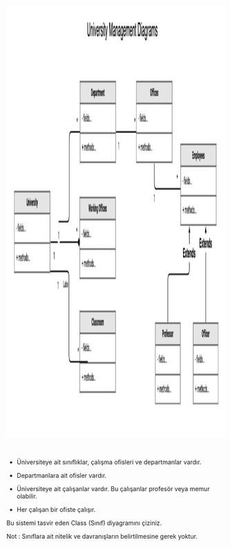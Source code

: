 </br>
<p align="center">
  <kbd><img src="img/c1.png" height=1000 alt="mask"></kbd>
</p>
</br>


- Üniversiteye ait sınıflıklar, çalışma ofisleri ve departmanlar vardır.

- Departmanlara ait ofisler vardır.

- Üniversiteye ait çalışanlar vardır. Bu çalışanlar profesör veya memur olabilir.

- Her çalışan bir ofiste çalışır.

Bu sistemi tasvir eden Class (Sınıf) diyagramını çiziniz.

Not : Sınıflara ait nitelik ve davranışların belirtilmesine gerek yoktur.